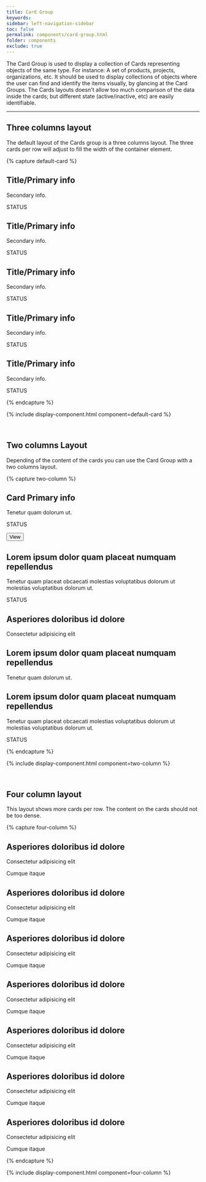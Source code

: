 ```yaml
---
title: Card Group
keywords:
sidebar: left-navigation-sidebar
toc: false
permalink: components/card-group.html
folder: components
exclude: true
---
```


The Card Group is used to display a collection of Cards representing objects of the same type. For instance: A set of products, projects, organizations, etc. It should be used to display collections of objects where the user can find and identify the items visually, by glancing at the Card Groups. The Cards layouts doesn't allow too much comparison of the data inside the cards; but different state (active/inactive, etc) are easily identifiable.

<hr />

## Three columns layout

The default layout of the Cards group is a three columns layout. The three cards per row will adjust to fill the width of the container element.

{% capture default-card %}
<div class="fd-card-group">
  <div class="fd-card" role="button">
      <div class="fd-card__content">
           <h2 class="fd-card__header">
               Title/Primary info
           </h2>
           <p class="fd-card__description">
               Secondary info.
           </p>
           <p class="fd-card__status">
               <span class="fd-has-color-status-1">STATUS</span>
           </p>
      </div>
  </div>
    <div class="fd-card" role="button">
        <div class="fd-card__content">
           <h2 class="fd-card__header">
               Title/Primary info
           </h2>
           <p class="fd-card__description">
               Secondary info.
           </p>
           <p class="fd-card__status">
               <span class="fd-has-color-status-1">STATUS</span>
           </p>
        </div>
    </div>
    <div class="fd-card" role="button">
        <div class="fd-card__content">
           <h2 class="fd-card__header">
               Title/Primary info
           </h2>
           <p class="fd-card__description">
               Secondary info.
           </p>
            <p class="fd-card__status">
                <span class="fd-has-color-status-1">STATUS</span>
            </p>
        </div>
    </div>
    <div class="fd-card" role="button">
        <div class="fd-card__content">
           <h2 class="fd-card__header">
               Title/Primary info
           </h2>
           <p class="fd-card__description">
               Secondary info.
           </p>
           <p class="fd-card__status">
               <span class="fd-has-color-status-1">STATUS</span>
           </p>
        </div>
    </div>
    <div class="fd-card" role="button">
        <div class="fd-card__content">
           <h2 class="fd-card__header">
               Title/Primary info
           </h2>
           <p class="fd-card__description">
               Secondary info.
           </p>
           <p class="fd-card__status">
               <span class="fd-has-color-status-1">STATUS</span>
           </p>
        </div>
    </div>
</div>
{% endcapture %}

{% include display-component.html component=default-card %}

<br>

## Two columns Layout

Depending of the content of the cards you can use the Card Group with a two columns layout.

{% capture two-column %}
<div class="fd-card-group fd-card-group--2col">
    <div class="fd-card">
        <div class="fd-card__content">
             <h2 class="fd-card__header">
                 Card Primary info
             </h2>
             <p class="fd-card__description">
                 Tenetur quam  dolorum ut.
             </p>
             <p class="fd-card__status">
                 STATUS
             </p>
        </div>
        <div class="fd-card__actions">
            <button class="fd-button fd-button--small">
        View
    </button>
        </div>
    </div>
    <div class="fd-card" role="button">
        <div class="fd-card__content">
             <h2 class="fd-card__header">
                 Lorem ipsum dolor quam placeat numquam repellendus
             </h2>
             <p class="fd-card__description">
                 Tenetur quam placeat obcaecati molestias voluptatibus dolorum
                 ut molestias voluptatibus dolorum ut.
             </p>
             <p class="fd-card__status">
                 <span class="fd-has-color-status-1">STATUS</span>
             </p>
        </div>
    </div>
    <div class="fd-card" role="button"><div class="fd-card__media fd-card__media--fill"
     style="background-image: url(https://techne.yaas.io/images/product-thumbnail.png)"
    aria-label="YaaS product thumbnail"></div>
        <div class="fd-card__content">
             <h2 class="fd-card__header">
                 Asperiores doloribus id dolore
             </h2>
             <p class="fd-card__description">
                 Consectetur adipisicing elit
             </p>
        </div>
    </div>
    <div class="fd-card" role="button">
        <div class="fd-card__content">
             <h2 class="fd-card__header">
                 Lorem ipsum dolor quam placeat numquam repellendus
             </h2>
             <p class="fd-card__description">
                 Tenetur quam  dolorum ut.
             </p>
        </div>
    </div>
    <div class="fd-card" role="button">
        <div class="fd-card__content">
             <h2 class="fd-card__header">
                 Lorem ipsum dolor quam placeat numquam repellendus
             </h2>
             <p class="fd-card__description">
                 Tenetur quam placeat obcaecati molestias voluptatibus dolorum
                 ut molestias voluptatibus dolorum ut.
             </p>
             <p class="fd-card__status">
                 <span class="fd-has-color-status-1">STATUS</span>
             </p>
        </div>
    </div>
</div>
{% endcapture %}

{% include display-component.html component=two-column %}

<br>

## Four column layout

This layout shows more cards per row. The content on the cards should not be too dense.

{% capture four-column %}
<div class="fd-card-group fd-card-group--4col">
    <div class="fd-card fd-card--vertical" role="button">
        <div class="fd-card__media"
             style="background-image: url(https://techne.yaas.io/images/product-thumbnail.png)"
             aria-label="YaaS product thumbnail"></div>
        <div class="fd-card__content">
             <h2 class="fd-card__header">
                 Asperiores doloribus id dolore
             </h2>
             <p class="fd-card__description">
                 Consectetur adipisicing elit
             </p>
             <p class="fd-card__status">
                 <span class="fd-has-color-status-1">Cumque itaque</span>
             </p>
        </div>
    </div>
    <div class="fd-card fd-card--vertical" role="button">
        <div class="fd-card__media"
             style="background-image: url(https://techne.yaas.io/images/product-thumbnail.png)"
             aria-label="YaaS product thumbnail"></div>
        <div class="fd-card__content">
             <h2 class="fd-card__header">
                 Asperiores doloribus id dolore
             </h2>
             <p class="fd-card__description">
                 Consectetur adipisicing elit
             </p>
             <p class="fd-card__status">
                 <span class="fd-has-color-status-1">Cumque itaque</span>
             </p>
        </div>
    </div>
    <div class="fd-card fd-card--vertical" role="button">
        <div class="fd-card__media"
             style="background-image: url(https://techne.yaas.io/images/product-thumbnail.png)"
             aria-label="YaaS product thumbnail"></div>
        <div class="fd-card__content">
             <h2 class="fd-card__header">
                 Asperiores doloribus id dolore
             </h2>
             <p class="fd-card__description">
                 Consectetur adipisicing elit
             </p>
             <p class="fd-card__status">
                 <span class="fd-has-color-status-1">Cumque itaque</span>
             </p>
        </div>
    </div>
    <div class="fd-card fd-card--vertical" role="button">
        <div class="fd-card__media"
             style="background-image: url(https://techne.yaas.io/images/product-thumbnail.png)"
             aria-label="YaaS product thumbnail"></div>
        <div class="fd-card__content">
             <h2 class="fd-card__header">
                 Asperiores doloribus id dolore
             </h2>
             <p class="fd-card__description">
                 Consectetur adipisicing elit
             </p>
             <p class="fd-card__status">
                 <span class="fd-has-color-status-1">Cumque itaque</span>
             </p>
        </div>
    </div>
    <div class="fd-card fd-card--vertical" role="button"><div class="fd-card__media"
         style="background-image: url(https://techne.yaas.io/images/product-thumbnail.png)"
         aria-label="YaaS product thumbnail"></div>
        <div class="fd-card__content">
             <h2 class="fd-card__header">
                 Asperiores doloribus id dolore
             </h2>
             <p class="fd-card__description">
                 Consectetur adipisicing elit
             </p>
             <p class="fd-card__status">
                 <span class="fd-has-color-status-1">Cumque itaque</span>
             </p>
        </div>
    </div>
    <div class="fd-card fd-card--vertical" role="button"><div class="fd-card__media"
         style="background-image: url(https://techne.yaas.io/images/product-thumbnail.png)"
         aria-label="YaaS product thumbnail"></div>
        <div class="fd-card__content">
             <h2 class="fd-card__header">
                 Asperiores doloribus id dolore
             </h2>
             <p class="fd-card__description">
                 Consectetur adipisicing elit
             </p>
             <p class="fd-card__status">
                 <span class="fd-has-color-status-1">Cumque itaque</span>
             </p>
        </div>
    </div>
    <div class="fd-card fd-card--vertical" role="button"><div class="fd-card__media"
         style="background-image: url(https://techne.yaas.io/images/product-thumbnail.png)"
         aria-label="YaaS product thumbnail"></div>
        <div class="fd-card__content">
             <h2 class="fd-card__header">
                 Asperiores doloribus id dolore
             </h2>
             <p class="fd-card__description">
                 Consectetur adipisicing elit
             </p>
             <p class="fd-card__status">
                 <span class="fd-has-color-status-1">Cumque itaque</span>
             </p>
        </div>
    </div>
</div>
{% endcapture %}

{% include display-component.html component=four-column %}

